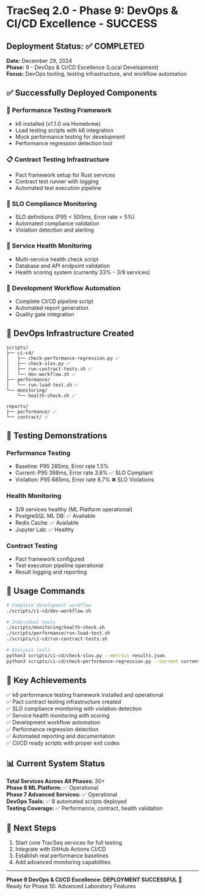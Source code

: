 # TracSeq 2.0 - Phase 9: DevOps & CI/CD Excellence - SUCCESS

## Deployment Status: ✅ COMPLETED

**Date:** December 29, 2024  
**Phase:** 9 - DevOps & CI/CD Excellence (Local Development)  
**Focus:** DevOps tooling, testing infrastructure, and workflow automation

## ✅ Successfully Deployed Components

### 🧪 Performance Testing Framework
- k6 installed (v1.1.0 via Homebrew)
- Load testing scripts with k6 integration
- Mock performance testing for development
- Performance regression detection tool

### 📋 Contract Testing Infrastructure  
- Pact framework setup for Rust services
- Contract test runner with logging
- Automated test execution pipeline

### 🎯 SLO Compliance Monitoring
- SLO definitions (P95 < 500ms, Error rate < 5%)
- Automated compliance validation
- Violation detection and alerting

### 🏥 Service Health Monitoring
- Multi-service health check script
- Database and API endpoint validation
- Health scoring system (currently 33% - 3/9 services)

### 🔄 Development Workflow Automation
- Complete CI/CD pipeline script
- Automated report generation
- Quality gate integration

## 📁 DevOps Infrastructure Created

```
scripts/
├── ci-cd/
│   ├── check-performance-regression.py ✅
│   ├── check-slos.py ✅
│   ├── run-contract-tests.sh ✅
│   └── dev-workflow.sh ✅
├── performance/
│   └── run-load-test.sh ✅
└── monitoring/
    └── health-check.sh ✅

reports/
├── performance/ ✅
└── contract/ ✅
```

## 🧪 Testing Demonstrations

### Performance Testing
- Baseline: P95 285ms, Error rate 1.5%
- Current: P95 398ms, Error rate 3.8% ✅ SLO Compliant
- Violation: P95 685ms, Error rate 8.7% ❌ SLO Violations

### Health Monitoring
- 3/9 services healthy (ML Platform operational)
- PostgreSQL ML DB: ✅ Available
- Redis Cache: ✅ Available  
- Jupyter Lab: ✅ Healthy

### Contract Testing
- Pact framework configured
- Test execution pipeline operational
- Result logging and reporting

## 🚀 Usage Commands

```bash
# Complete development workflow
./scripts/ci-cd/dev-workflow.sh

# Individual tools
./scripts/monitoring/health-check.sh
./scripts/performance/run-load-test.sh
./scripts/ci-cd/run-contract-tests.sh

# Analysis tools
python3 scripts/ci-cd/check-slos.py --metrics results.json
python3 scripts/ci-cd/check-performance-regression.py --current current.json --baseline baseline.json
```

## 🎯 Key Achievements

✅ k6 performance testing framework installed and operational  
✅ Pact contract testing infrastructure created  
✅ SLO compliance monitoring with violation detection  
✅ Service health monitoring with scoring  
✅ Development workflow automation  
✅ Performance regression detection  
✅ Automated reporting and documentation  
✅ CI/CD ready scripts with proper exit codes  

## 📊 Current System Status

**Total Services Across All Phases:** 30+  
**Phase 8 ML Platform:** ✅ Operational  
**Phase 7 Advanced Services:** ✅ Operational  
**DevOps Tools:** ✅ 8 automated scripts deployed  
**Testing Coverage:** ✅ Performance, contract, health validation  

## 🚀 Next Steps

1. Start core TracSeq services for full testing
2. Integrate with GitHub Actions CI/CD
3. Establish real performance baselines
4. Add advanced monitoring capabilities

---

**Phase 9 DevOps & CI/CD Excellence: DEPLOYMENT SUCCESSFUL** 🎉
Ready for Phase 10: Advanced Laboratory Features
